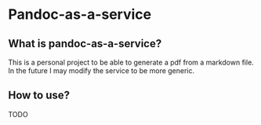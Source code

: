# Pandoc-as-a-service

## What is pandoc-as-a-service?

This is a personal project to be able to generate a pdf from a markdown file. In the future I may modify the service to be more generic.

## How to use?

TODO
